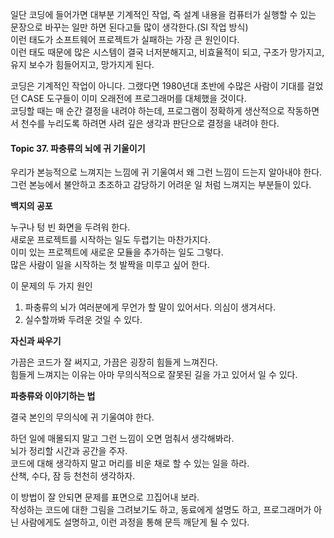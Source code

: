 일단 코딩에 들어가면 대부분 기계적인 작업, 즉 설계 내용을 컴퓨터가 실행할 수 있는 문장으로 바꾸는 일만 하면 된다고들 많이 생각한다.(SI 작업 방식)  
이런 태도가 소프트웨어 프로젝트가 실패하는 가장 큰 원인이다.  
이런 태도 때문에 많은 시스템이 결국 너저분해지고, 비효율적이 되고, 구조가 망가지고, 유지 보수가 힘들어지고, 망가지게 된다.  

코딩은 기계적인 작업이 아니다. 그랬다면 1980년대 초반에 수많은 사람이 기대를 걸었던 CASE 도구들이 이미 오래전에 프로그래머를 대체했을 것이다.  
코딩할 때는 매 순간 결정을 내려야 하는데, 프로그램이 정확하게 생산적으로 작동하면서 천수를 누리도록 하려면 사려 깊은 생각과 판단으로 결정을 내려야 한다.  

#### Topic 37. 파충류의 뇌에 귀 기울이기

우리가 본능적으로 느껴지는 느낌에 귀 기울여서 왜 그런 느낌이 드는지 알아내야 한다. 그런 본능에서 불안하고 초조하고 감당하기 어려운 일 처럼 느껴지는 부분들이 있다.  

**백지의 공포**

누구나 텅 빈 화면을 두려워 한다.  
새로운 프로젝트를 시작하는 일도 두렵기는 마찬가지다.  
이미 있는 프로젝트에 새로운 모듈을 추가하는 일도 그렇다.  
많은 사람이 일을 시작하는 첫 발짝을 미루고 싶어 한다.  

이 문제의 두 가지 원인
1. 파충류의 뇌가 여러분에게 무언가 할 말이 있어서다. 의심이 생겨서다.
2. 실수할까봐 두려운 것일 수 있다.

**자신과 싸우기**

가끔은 코드가 잘 써지고, 가끔은 굉장히 힘들게 느껴진다.  
힘들게 느껴지는 이유는 아마 무의식적으로 잘못된 길을 가고 있어서 일 수 있다.  

**파충류와 이야기하는 법**

결국 본인의 무의식에 귀 기울여야 한다.

하던 일에 매몰되지 말고 그런 느낌이 오면 멈춰서 생각해봐라.  
뇌가 정리할 시간과 공간을 주자.  
코드에 대해 생각하지 말고 머리를 비운 채로 할 수 있는 일을 하라.  
산책, 수다, 잠 등 천천히 생각하자.  

이 방법이 잘 안되면 문제를 표면으로 끄집어내 보라.  
작성하는 코드에 대한 그림을 그려보기도 하고, 동료에게 설명도 하고, 프로그래머가 아닌 사람에게도 설명하고, 이런 과정을 통해 문득 깨닫게 될 수 있다.  

